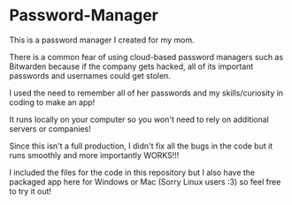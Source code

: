 # Password-Manager
This is a password manager I created for my mom. 

There is a common fear of using cloud-based password managers such as Bitwarden because if the company gets hacked, all of its important passwords and usernames could get stolen.

I used the need to remember all of her passwords and my skills/curiosity in coding to make an app!

It runs locally on your computer so you won't need to rely on additional servers or companies!

Since this isn't a full production, I didn't fix all the bugs in the code but it runs smoothly and more importantly WORKS!!!

I included the files for the code in this repository but I also have the packaged app here for Windows or Mac (Sorry Linux users :3) so feel free to try it out!
